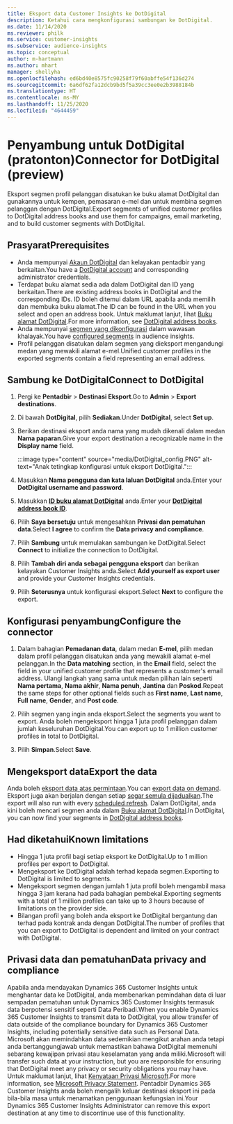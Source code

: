 ```yaml
---
title: Eksport data Customer Insights ke DotDigital
description: Ketahui cara mengkonfigurasi sambungan ke DotDigital.
ms.date: 11/14/2020
ms.reviewer: philk
ms.service: customer-insights
ms.subservice: audience-insights
ms.topic: conceptual
author: m-hartmann
ms.author: mhart
manager: shellyha
ms.openlocfilehash: ed6bd40e8575fc90258f79f60abffe54f136d274
ms.sourcegitcommit: 6a6df62fa12dcb9bd5f5a39cc3ee0e2b3988184b
ms.translationtype: HT
ms.contentlocale: ms-MY
ms.lasthandoff: 11/25/2020
ms.locfileid: "4644459"
---
```

# <a name="connector-for-dotdigital-preview"></a><span data-ttu-id="9e42b-103">Penyambung untuk DotDigital (pratonton)</span><span class="sxs-lookup"><span data-stu-id="9e42b-103">Connector for DotDigital (preview)</span></span>

<span data-ttu-id="9e42b-104">Eksport segmen profil pelanggan disatukan ke buku alamat DotDigital dan gunakannya untuk kempen, pemasaran e-mel dan untuk membina segmen pelanggan dengan DotDigital.</span><span class="sxs-lookup"><span data-stu-id="9e42b-104">Export segments of unified customer profiles to DotDigital address books and use them for campaigns, email marketing, and to build customer segments with DotDigital.</span></span> 

## <a name="prerequisites"></a><span data-ttu-id="9e42b-105">Prasyarat</span><span class="sxs-lookup"><span data-stu-id="9e42b-105">Prerequisites</span></span>

-   <span data-ttu-id="9e42b-106">Anda mempunyai [Akaun DotDigital](https://dotdigital.com/) dan kelayakan pentadbir yang berkaitan.</span><span class="sxs-lookup"><span data-stu-id="9e42b-106">You have a [DotDigital account](https://dotdigital.com/) and corresponding administrator credentials.</span></span>
-   <span data-ttu-id="9e42b-107">Terdapat buku alamat sedia ada dalam DotDigital dan ID yang berkaitan.</span><span class="sxs-lookup"><span data-stu-id="9e42b-107">There are existing address books in DotDigital and the corresponding IDs.</span></span> <span data-ttu-id="9e42b-108">ID boleh ditemui dalam URL apabila anda memilih dan membuka buku alamat.</span><span class="sxs-lookup"><span data-stu-id="9e42b-108">The ID can be found in the URL when you select and open an address book.</span></span> <span data-ttu-id="9e42b-109">Untuk maklumat lanjut, lihat [Buku alamat DotDigital](https://support.dotdigital.com/hc/articles/212211968-Creating-an-address-book).</span><span class="sxs-lookup"><span data-stu-id="9e42b-109">For more information, see [DotDigital address books](https://support.dotdigital.com/hc/articles/212211968-Creating-an-address-book).</span></span>
-   <span data-ttu-id="9e42b-110">Anda mempunyai [segmen yang dikonfigurasi](segments.md) dalam wawasan khalayak.</span><span class="sxs-lookup"><span data-stu-id="9e42b-110">You have [configured segments](segments.md) in audience insights.</span></span>
-   <span data-ttu-id="9e42b-111">Profil pelanggan disatukan dalam segmen yang dieksport mengandungi medan yang mewakili alamat e-mel.</span><span class="sxs-lookup"><span data-stu-id="9e42b-111">Unified customer profiles in the exported segments contain a field representing an email address.</span></span>

## <a name="connect-to-dotdigital"></a><span data-ttu-id="9e42b-112">Sambung ke DotDigital</span><span class="sxs-lookup"><span data-stu-id="9e42b-112">Connect to DotDigital</span></span>

1. <span data-ttu-id="9e42b-113">Pergi ke **Pentadbir** > **Destinasi Eksport**.</span><span class="sxs-lookup"><span data-stu-id="9e42b-113">Go to **Admin** > **Export destinations**.</span></span>

1. <span data-ttu-id="9e42b-114">Di bawah **DotDigital**, pilih **Sediakan**.</span><span class="sxs-lookup"><span data-stu-id="9e42b-114">Under **DotDigital**, select **Set up**.</span></span>

1. <span data-ttu-id="9e42b-115">Berikan destinasi eksport anda nama yang mudah dikenali dalam medan **Nama paparan**.</span><span class="sxs-lookup"><span data-stu-id="9e42b-115">Give your export destination a recognizable name in the **Display name** field.</span></span>

   :::image type="content" source="media/DotDigital_config.PNG" alt-text="Anak tetingkap konfigurasi untuk eksport DotDigital.":::

1. <span data-ttu-id="9e42b-117">Masukkan **Nama pengguna dan kata laluan DotDigital** anda.</span><span class="sxs-lookup"><span data-stu-id="9e42b-117">Enter your **DotDigital username and password**.</span></span>

1. <span data-ttu-id="9e42b-118">Masukkan **[ID buku alamat DotDigital](https://support.dotdigital.com/hc/articles/212211968-Creating-an-address-book)** anda.</span><span class="sxs-lookup"><span data-stu-id="9e42b-118">Enter your **[DotDigital address book ID](https://support.dotdigital.com/hc/articles/212211968-Creating-an-address-book)**.</span></span>

1. <span data-ttu-id="9e42b-119">Pilih **Saya bersetuju** untuk mengesahkan **Privasi dan pematuhan data**.</span><span class="sxs-lookup"><span data-stu-id="9e42b-119">Select **I agree** to confirm the **Data privacy and compliance**.</span></span>

1. <span data-ttu-id="9e42b-120">Pilih **Sambung** untuk memulakan sambungan ke DotDigital.</span><span class="sxs-lookup"><span data-stu-id="9e42b-120">Select **Connect** to initialize the connection to DotDigital.</span></span>

1. <span data-ttu-id="9e42b-121">Pilih **Tambah diri anda sebagai pengguna eksport** dan berikan kelayakan Customer Insights anda.</span><span class="sxs-lookup"><span data-stu-id="9e42b-121">Select **Add yourself as export user** and provide your Customer Insights credentials.</span></span>

1. <span data-ttu-id="9e42b-122">Pilih **Seterusnya** untuk konfigurasi eksport.</span><span class="sxs-lookup"><span data-stu-id="9e42b-122">Select **Next** to configure the export.</span></span>

## <a name="configure-the-connector"></a><span data-ttu-id="9e42b-123">Konfigurasi penyambung</span><span class="sxs-lookup"><span data-stu-id="9e42b-123">Configure the connector</span></span>

1. <span data-ttu-id="9e42b-124">Dalam bahagian **Pemadanan data**, dalam medan **E-mel**, pilih medan dalam profil pelanggan disatukan anda yang mewakili alamat e-mel pelanggan.</span><span class="sxs-lookup"><span data-stu-id="9e42b-124">In the **Data matching** section, in the **Email** field, select the field in your unified customer profile that represents a customer's email address.</span></span> <span data-ttu-id="9e42b-125">Ulangi langkah yang sama untuk medan pilihan lain seperti **Nama pertama**, **Nama akhir**, **Nama penuh**, **Jantina** dan **Poskod**.</span><span class="sxs-lookup"><span data-stu-id="9e42b-125">Repeat the same steps for other optional fields such as **First name**, **Last name**, **Full name**, **Gender**, and **Post code**.</span></span>

1. <span data-ttu-id="9e42b-126">Pilih segmen yang ingin anda eksport.</span><span class="sxs-lookup"><span data-stu-id="9e42b-126">Select the segments you want to export.</span></span> <span data-ttu-id="9e42b-127">Anda boleh mengeksport hingga 1 juta profil pelanggan dalam jumlah keseluruhan DotDigital.</span><span class="sxs-lookup"><span data-stu-id="9e42b-127">You can export up to 1 million customer profiles in total to DotDigital.</span></span>

1. <span data-ttu-id="9e42b-128">Pilih **Simpan**.</span><span class="sxs-lookup"><span data-stu-id="9e42b-128">Select **Save**.</span></span>

## <a name="export-the-data"></a><span data-ttu-id="9e42b-129">Mengeksport data</span><span class="sxs-lookup"><span data-stu-id="9e42b-129">Export the data</span></span>

<span data-ttu-id="9e42b-130">Anda boleh [eksport data atas permintaan](export-destinations.md).</span><span class="sxs-lookup"><span data-stu-id="9e42b-130">You can [export data on demand](export-destinations.md).</span></span> <span data-ttu-id="9e42b-131">Eksport juga akan berjalan dengan setiap [segar semula dijadualkan](system.md#schedule-tab).</span><span class="sxs-lookup"><span data-stu-id="9e42b-131">The export will also run with every [scheduled refresh](system.md#schedule-tab).</span></span> <span data-ttu-id="9e42b-132">Dalam DotDigital, anda kini boleh mencari segmen anda dalam [Buku alamat DotDigital](https://support.dotdigital.com/hc/articles/212211968-Creating-an-address-book).</span><span class="sxs-lookup"><span data-stu-id="9e42b-132">In DotDigital, you can now find your segments in [DotDigital address books](https://support.dotdigital.com/hc/articles/212211968-Creating-an-address-book).</span></span>

## <a name="known-limitations"></a><span data-ttu-id="9e42b-133">Had diketahui</span><span class="sxs-lookup"><span data-stu-id="9e42b-133">Known limitations</span></span>

- <span data-ttu-id="9e42b-134">Hingga 1 juta profil bagi setiap eksport ke DotDigital.</span><span class="sxs-lookup"><span data-stu-id="9e42b-134">Up to 1 million profiles per export to DotDigital.</span></span>
- <span data-ttu-id="9e42b-135">Mengeksport ke DotDigital adalah terhad kepada segmen.</span><span class="sxs-lookup"><span data-stu-id="9e42b-135">Exporting to DotDigital is limited to segments.</span></span>
- <span data-ttu-id="9e42b-136">Mengeksport segmen dengan jumlah 1 juta profil boleh mengambil masa hingga 3 jam kerana had pada bahagian pembekal.</span><span class="sxs-lookup"><span data-stu-id="9e42b-136">Exporting segments with a total of 1 million profiles can take up to 3 hours because of limitations on the provider side.</span></span> 
- <span data-ttu-id="9e42b-137">Bilangan profil yang boleh anda eksport ke DotDigital bergantung dan terhad pada kontrak anda dengan DotDigital.</span><span class="sxs-lookup"><span data-stu-id="9e42b-137">The number of profiles that you can export to DotDigital is dependent and limited on your contract with DotDigital.</span></span>

## <a name="data-privacy-and-compliance"></a><span data-ttu-id="9e42b-138">Privasi data dan pematuhan</span><span class="sxs-lookup"><span data-stu-id="9e42b-138">Data privacy and compliance</span></span>

<span data-ttu-id="9e42b-139">Apabila anda mendayakan Dynamics 365 Customer Insights untuk menghantar data ke DotDigital, anda membenarkan pemindahan data di luar sempadan pematuhan untuk Dynamics 365 Customer Insights termasuk data berpotensi sensitif seperti Data Peribadi.</span><span class="sxs-lookup"><span data-stu-id="9e42b-139">When you enable Dynamics 365 Customer Insights to transmit data to DotDigital, you allow transfer of data outside of the compliance boundary for Dynamics 365 Customer Insights, including potentially sensitive data such as Personal Data.</span></span> <span data-ttu-id="9e42b-140">Microsoft akan memindahkan data sedemikian mengikut arahan anda tetapi anda bertanggungjawab untuk memastikan bahawa DotDigital memenuhi sebarang kewajipan privasi atau keselamatan yang anda miliki.</span><span class="sxs-lookup"><span data-stu-id="9e42b-140">Microsoft will transfer such data at your instruction, but you are responsible for ensuring that DotDigital meet any privacy or security obligations you may have.</span></span> <span data-ttu-id="9e42b-141">Untuk maklumat lanjut, lihat [Kenyataan Privasi Microsoft](https://go.microsoft.com/fwlink/?linkid=396732).</span><span class="sxs-lookup"><span data-stu-id="9e42b-141">For more information, see [Microsoft Privacy Statement](https://go.microsoft.com/fwlink/?linkid=396732).</span></span>
<span data-ttu-id="9e42b-142">Pentadbir Dynamics 365 Customer Insights anda boleh mengalih keluar destinasi eksport ini pada bila-bila masa untuk menamatkan penggunaan kefungsian ini.</span><span class="sxs-lookup"><span data-stu-id="9e42b-142">Your Dynamics 365 Customer Insights Administrator can remove this export destination at any time to discontinue use of this functionality.</span></span>
